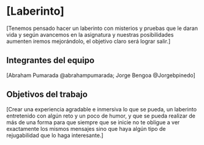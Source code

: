 # [Laberinto]

[Tenemos pensado hacer un laberinto con misterios y pruebas que le daran
 vida y según avancemos en la asignatura y nuestras posibilidades aumenten
 iremos mejorándolo, el objetivo claro será lograr salir.]

## Integrantes del equipo

[Abraham Pumarada @abrahampumarada; Jorge Bengoa @Jorgebpinedo]

## Objetivos del trabajo

[Crear una experiencia agradable e inmersiva lo que se pueda, un laberinto entretenido
con algún reto y un poco de humor, y que se pueda realizar de más de una forma para que siempre
que se inicie no te obligue a ver exactamente los mismos mensajes sino que haya algún tipo de 
rejugabilidad que lo haga interesante.]
